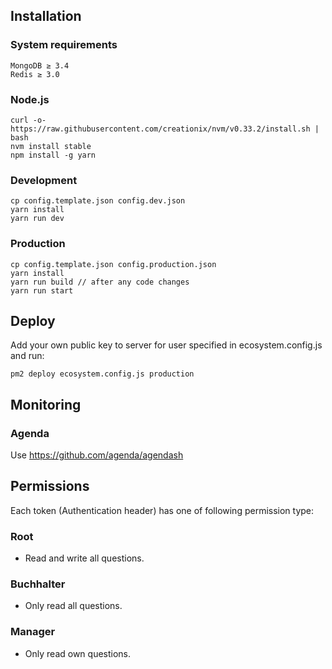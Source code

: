 ## Installation
### System requirements
```
MongoDB ≥ 3.4
Redis ≥ 3.0
```
### Node.js
```
curl -o- https://raw.githubusercontent.com/creationix/nvm/v0.33.2/install.sh | bash
nvm install stable
npm install -g yarn
```


### Development
```
cp config.template.json config.dev.json
yarn install
yarn run dev
```
### Production
```
cp config.template.json config.production.json
yarn install
yarn run build // after any code changes
yarn run start
```

## Deploy
Add your own public key to server for user specified in ecosystem.config.js and run:

```pm2 deploy ecosystem.config.js production```

## Monitoring
### Agenda
Use https://github.com/agenda/agendash

## Permissions

Each token (Authentication header) has one of following permission type:
### Root
- Read and write all questions.   

### Buchhalter
- Only read all questions.   

### Manager
- Only read own questions.   